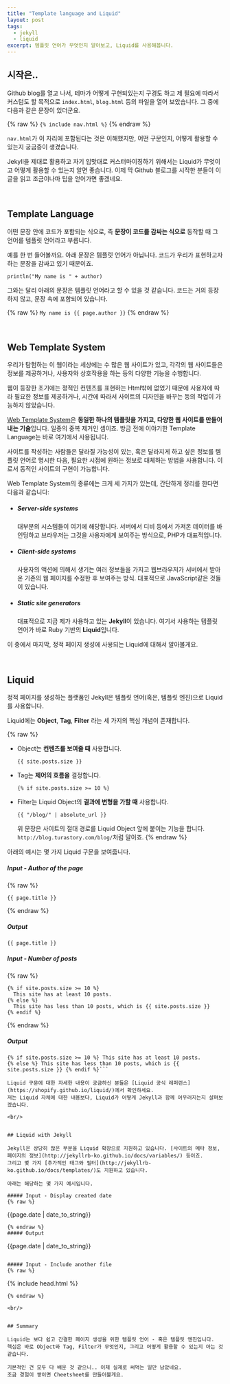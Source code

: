 ```yaml
---
title: "Template language and Liquid"
layout: post
tags:
  - jekyll
  - liquid
excerpt: 템플릿 언어가 무엇인지 알아보고, Liquid를 사용해봅니다.
---
```


## 시작은..

Github blog를 열고 나서, 테마가 어떻게 구현되있는지 구경도 하고 제 필요에 따라서 커스텀도 할 목적으로
`index.html`, `blog.html` 등의 파일을 열어 보았습니다. 그 중에 다음과 같은 문장이 있더군요.

{% raw %}
  `{% include nav.html %}`
{% endraw %}

`nav.html`가 이 자리에 포함된다는 것은 이해했지만, 어떤 구문인지, 어떻게 활용할 수 있는지 궁금증이 생겼습니다.

Jekyll을 제대로 활용하고 자기 입맛대로 커스터마이징하기 위해서는 Liquid가 무엇이고 어떻게 활용할 수 있는지 알면 좋습니다. 이제 막 Github 블로그를 시작한 분들이 이 글을 읽고 조금이나마 팁을 얻어가면 좋겠네요.

<br/>



## Template Language

어떤 문장 안에 코드가 포함되는 식으로, 즉 **문장이 코드를 감싸는 식으로** 동작할 때 그 언어를 템플릿 언어라고 부릅니다.

예를 한 번 들어볼까요. 아래 문장은 템플릿 언어가 아닙니다. 코드가 우리가 표현하고자 하는 문장을 감싸고 있기 때문이죠.

`println("My name is " + author)`

그와는 달리 아래의 문장은 템플릿 언어라고 할 수 있을 것 같습니다. 코드는 거의 등장하지 않고, 문장 속에 포함되어 있습니다.

{% raw %}
  `My name is {{ page.author }}`
{% endraw %}

<br/>



## Web Template System

우리가 탐험하는 이 웹이라는 세상에는 수 많은 웹 사이트가 있고, 각각의 웹 사이트들은 정보를 제공하거나, 사용자와 상호작용을 하는 등의 다양한 기능을 수행합니다.

웹이 등장한 초기에는 정적인 컨텐츠를 표현하는 Html밖에 없었기 때문에 사용자에 따라 필요한 정보를 제공하거나, 시간에 따라서 사이트의 디자인을 바꾸는 등의 작업이 가능하지 않았습니다.

[Web Template System](https://en.wikipedia.org/wiki/Web_template_system)은 **동일한 하나의 템플릿을 가지고, 다양한 웹 사이트를 만들어내는 기술**입니다. 일종의 중복 제거인 셈이죠. 방금 전에 이야기한 Template Language는 바로 여기에서 사용됩니다.

사이트를 작성하는 사람들은 달라질 가능성이 있는, 혹은 달라지게 하고 싶은 정보를 템플릿 언어로 명시한 다음, 필요한 시점에 원하는 정보로 대체하는 방법을 사용합니다. 이로서 동적인 사이트의 구현이 가능합니다.

Web Template System의 종류에는 크게 세 가지가 있는데, 간단하게 정리를 한다면 다음과 같습니다:

- ##### Server-side systems
  대부분의 시스템들이 여기에 해당합니다. 서버에서 디비 등에서 가져온 데이터를 바인딩하고
  브라우저는 그것을 사용자에게 보여주는 방식으로, PHP가 대표적입니다.

- ##### Client-side systems
  사용자의 액션에 의해서 생기는 여러 정보들을 가지고 웹브라우저가 서버에서 받아온
  기존의 웹 페이지를 수정한 후 보여주는 방식. 대표적으로 JavaScript같은 것들이 있습니다.

- ##### Static site generators
  대표적으로 지금 제가 사용하고 있는 **Jekyll**이 있습니다. 여기서 사용하는 템플릿 언어가 바로 Ruby 기반의 **Liquid**입니다.

이 중에서 마지막, 정적 페이지 생성에 사용되는 Liquid에 대해서 알아볼게요.

<br/>



## Liquid

정적 페이지를 생성하는 플랫폼인 Jekyll은 템플릿 언어(혹은, 템플릿 엔진)으로 Liquid를 사용합니다.

Liquid에는 **Object**, **Tag**, **Filter** 라는 세 가지의 핵심 개념이 존재합니다.

{% raw %}
- Object는 **컨텐츠를 보여줄 때** 사용합니다.
  
  `{{ site.posts.size }}`

- Tag는 **제어의 흐름을** 결정합니다.
  
  `{% if site.posts.size >= 10 %}`

- Filter는 Liquid Object의 **결과에 변형을 가할 때** 사용합니다.
  
  `{{ "/blog/" | absolute_url }}`

  위 문장은 사이트의 절대 경로를 Liquid Object 앞에 붙이는 기능을 합니다. `http://blog.turastory.com/blog/`처럼 말이죠.
{% endraw %}

아래의 예시는 몇 가지 Liquid 구문을 보여줍니다.

##### Input - Author of the page
{% raw %}
```
{{ page.title }}
```
{% endraw %}

##### Output
```
{{ page.title }}
```

##### Input - Number of posts
{% raw %}
```
{% if site.posts.size >= 10 %}
  This site has at least 10 posts.
{% else %}
  This site has less than 10 posts, which is {{ site.posts.size }}
{% endif %}
```
{% endraw %}

##### Output
```
{% if site.posts.size >= 10 %} This site has at least 10 posts.
{% else %} This site has less than 10 posts, which is {{ site.posts.size }} {% endif %}```

Liquid 구문에 대한 자세한 내용이 궁금하신 분들은 [Liquid 공식 레퍼런스](https://shopify.github.io/liquid/)에서 확인하세요.
저는 Liquid 자체에 대한 내용보다, Liquid가 어떻게 Jekyll과 함께 어우러지는지 살펴보겠습니다.

<br/>


## Liquid with Jekyll

Jekyll은 상당히 많은 부분을 Liquid 확장으로 지원하고 있습니다. [사이트의 메타 정보, 페이지의 정보](http://jekyllrb-ko.github.io/docs/variables/) 등이죠.
그리고 몇 가지 [추가적인 태그와 필터](http://jekyllrb-ko.github.io/docs/templates/)도 지원하고 있습니다.

아래는 해당하는 몇 가지 예시입니다.

##### Input - Display created date
{% raw %}
```
{{page.date | date_to_string}}
```
{% endraw %}
##### Output
```
{{page.date | date_to_string}}
```

##### Input - Include another file
{% raw %}
```
{% include head.html %}
```
{% endraw %}

<br/>


## Summary

Liquid는 보다 쉽고 간결한 페이지 생성을 위한 템플릿 언어 - 혹은 템플릿 엔진입니다.
헥심은 바로 Object와 Tag, Filter가 무엇인지, 그리고 어떻게 활용할 수 있는지 아는 것 같습니다.

기본적인 건 모두 다 배운 것 같으니.. 이제 실제로 써먹는 일만 남았네요.
조금 경험이 쌓이면 Cheetsheet를 만들어볼게요.
